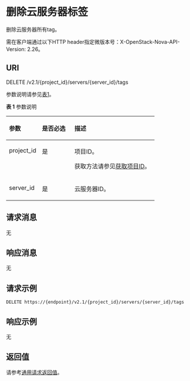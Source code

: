 # 删除云服务器标签<a name="ecs_03_1904"></a>

删除云服务器所有tag。

需在客户端通过以下HTTP header指定微版本号：X-OpenStack-Nova-API-Version: 2.26。

## URI<a name="zh-cn_topic_0057972839_section28406254"></a>

DELETE /v2.1/\{project\_id\}/servers/\{server\_id\}/tags

参数说明请参见[表1](#zh-cn_topic_0057972839_table32475667)。

**表 1**  参数说明

<a name="zh-cn_topic_0057972839_table32475667"></a>
<table><thead align="left"><tr id="zh-cn_topic_0057972839_row44937496"><th class="cellrowborder" valign="top" width="22.24%" id="mcps1.2.4.1.1"><p id="p5187119"><a name="p5187119"></a><a name="p5187119"></a>参数</p>
</th>
<th class="cellrowborder" valign="top" width="21.87%" id="mcps1.2.4.1.2"><p id="p17503500"><a name="p17503500"></a><a name="p17503500"></a>是否必选</p>
</th>
<th class="cellrowborder" valign="top" width="55.88999999999999%" id="mcps1.2.4.1.3"><p id="p8497414"><a name="p8497414"></a><a name="p8497414"></a>描述</p>
</th>
</tr>
</thead>
<tbody><tr id="zh-cn_topic_0057972839_row1664874"><td class="cellrowborder" valign="top" width="22.24%" headers="mcps1.2.4.1.1 "><p id="zh-cn_topic_0057972839_p637140"><a name="zh-cn_topic_0057972839_p637140"></a><a name="zh-cn_topic_0057972839_p637140"></a>project_id</p>
</td>
<td class="cellrowborder" valign="top" width="21.87%" headers="mcps1.2.4.1.2 "><p id="zh-cn_topic_0057972839_p51608407"><a name="zh-cn_topic_0057972839_p51608407"></a><a name="zh-cn_topic_0057972839_p51608407"></a>是</p>
</td>
<td class="cellrowborder" valign="top" width="55.88999999999999%" headers="mcps1.2.4.1.3 "><p id="p37593705"><a name="p37593705"></a><a name="p37593705"></a>项目ID。</p>
<p id="p1180512217438"><a name="p1180512217438"></a><a name="p1180512217438"></a>获取方法请参见<a href="获取项目ID.md">获取项目ID</a>。</p>
</td>
</tr>
<tr id="zh-cn_topic_0057972839_row41565035"><td class="cellrowborder" valign="top" width="22.24%" headers="mcps1.2.4.1.1 "><p id="zh-cn_topic_0057972839_p11324657"><a name="zh-cn_topic_0057972839_p11324657"></a><a name="zh-cn_topic_0057972839_p11324657"></a>server_id</p>
</td>
<td class="cellrowborder" valign="top" width="21.87%" headers="mcps1.2.4.1.2 "><p id="zh-cn_topic_0057972839_p44882061"><a name="zh-cn_topic_0057972839_p44882061"></a><a name="zh-cn_topic_0057972839_p44882061"></a>是</p>
</td>
<td class="cellrowborder" valign="top" width="55.88999999999999%" headers="mcps1.2.4.1.3 "><p id="zh-cn_topic_0057972839_p11568292"><a name="zh-cn_topic_0057972839_p11568292"></a><a name="zh-cn_topic_0057972839_p11568292"></a><span id="text2022820645612"><a name="text2022820645612"></a><a name="text2022820645612"></a>云服务器</span>ID。</p>
</td>
</tr>
</tbody>
</table>

## 请求消息<a name="zh-cn_topic_0057972839_section54329699"></a>

无

## 响应消息<a name="zh-cn_topic_0057972839_section19205251"></a>

无

## 请求示例<a name="section4139939155912"></a>

```
DELETE https://{endpoint}/v2.1/{project_id}/servers/{server_id}/tags
```

## 响应示例<a name="section11729204775916"></a>

无

## 返回值<a name="zh-cn_topic_0057972839_ecs_03_0202_section22960139"></a>

请参考[通用请求返回值](通用请求返回值.md)。

